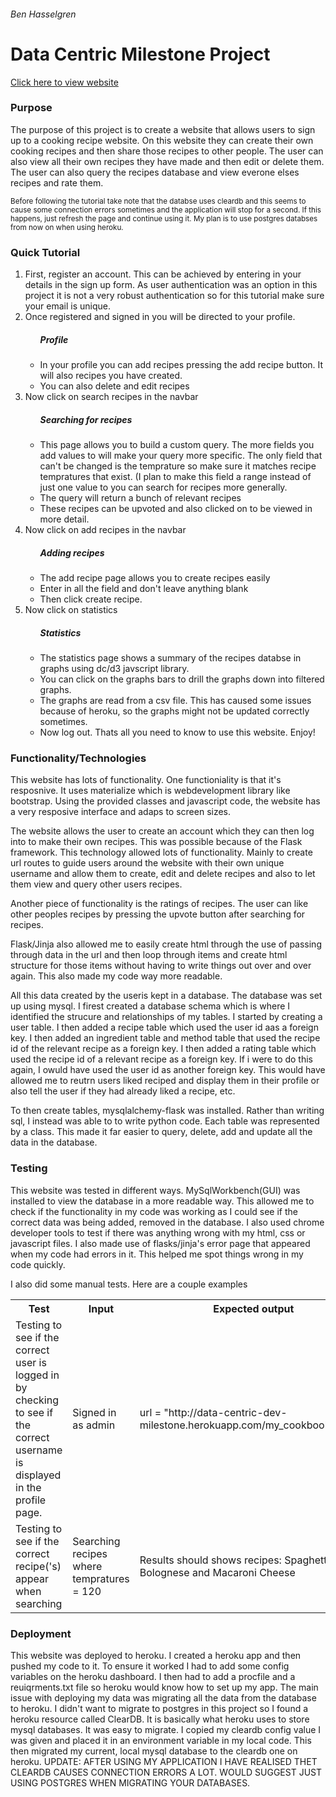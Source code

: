 <h6>Ben Hasselgren</h6>
<h1> Data Centric Milestone Project  </h1>

<a href="https://data-centric-dev-milestone.herokuapp.com/" target="_blank"> Click here to view website</a>

<h3>Purpose</h3>
<p>
    The purpose of this project is to create a website that allows users
    to sign up to a cooking recipe website. On this website they can create their own cooking recipes and 
    then share those recipes to other people. The user can also view all their own recipes they have made and then edit or
    delete them. The user can also query the recipes database and view everone elses recipes and rate them.
</p>

<small>Before following the tutorial take note that the databse uses cleardb and this seems to cause some connection errors sometimes and the application will stop for a second. If this happens, just refresh the page and continue using it. My plan is to use postgres databses from now on when using heroku.</small>

<h3>Quick Tutorial</h3>
<ol>
    <li>First, register an account. This can be achieved by entering in your details in the sign up form. As user authentication was an option in this project it is not a very robust authentication so for this tutorial make sure your email is unique. </li>
    <li>Once registered and signed in you will be directed to your profile.</li>
    <ul>
        <h5>Profile</h5>
        <li>In your profile you can add recipes pressing the add recipe button. It will also recipes you have created.</li>
        <li>You can also delete and edit recipes</li>
    </ul>
    <li>Now click on search recipes in the navbar</li>
    <ul>
        <h5>Searching for recipes</h5>
        <li>This page allows you to build a custom query. The more fields you add values to will make your query more specific. The only field that can't be changed is the temprature so make sure it matches recipe tempratures that exist. (I plan to make this field a range instead of just one value to you can search for recipes more generally.</li>
        <li>The query will return a bunch of relevant recipes</li>
        <li>These recipes can be upvoted and also clicked on to be viewed in more detail.</li>
    </ul>
    <li>Now click on add recipes in the navbar</li>
    <ul>
        <h5>Adding recipes</h5>
        <li>The add recipe page allows you to create recipes easily</li>
        <li>Enter in all the field and don't leave anything blank</li>
        <li>Then click create recipe.</li>
    </ul>
    <li>Now click on statistics</li>
    <ul>
        <h5>Statistics</h5>
        <li>The statistics page shows a summary of the recipes databse in graphs using dc/d3 javscript library.</li>
        <li>You can click on the graphs bars to drill the graphs down into filtered graphs.</li>
        <li>The graphs are read from a csv file. This has caused some issues because of heroku, so the graphs might not be updated correctly sometimes.</li>
    <li>Now log out. Thats all you need to know to use this website. Enjoy!</li>
</ol>

<h3>Functionality/Technologies</h3>
<p>
    This website has lots of functionality. One functioniality is that it's resposnive. It uses materialize which is webdevelopment library
    like bootstrap. Using the provided classes and javascript code, the website has a very resposive interface and adaps to screen sizes.
</p>
<p>
    The website allows the user to create an account which they can then log into to make their own recipes. This was possible because of
    the Flask framework. This technology allowed lots of functionality. Mainly to create url routes to guide users around the website 
    with their own unique username and allow them to create, edit and delete recipes and also to let them view and query other users recipes.
</p>
<p>
    Another piece of functionality is the ratings of recipes. The user can like other peoples recipes by pressing the upvote button after searching for recipes.
</p>
<p>
    Flask/Jinja also allowed me to easily create html through the use of passing through data in the url and then loop through items and create html structure for those items without having to write things out over and over again. This also made my code way more readable.
</p>

<p> 
    All this data created by the useris kept in a database. The database was set up using mysql. I firest created a database schema which is where I identified the strucure and relationships of my tables. I started by creating a user table. I then added a recipe table which used the user id aas a foreign key. I then added an ingredient table and method table that used the recipe id of the relevant recipe as a foreign key. I then added a rating table which used the recipe id of a relevant recipe as a foreign key. If i were to do this again, I owuld have used the user id as another foreign key. This would have allowed me to reutrn users liked reciped and display them in their profile or also tell the user if they had already liked a recipe, etc. 
</p>
<p>
    To then create tables, mysqlalchemy-flask was installed. Rather than writing sql, I instead was able to to write python code. Each table was represented by a class. This made it far easier to query, delete, add and update all the
    data in the database. 
</p>

<h3>Testing</h3>
<p>
    This website was tested in different ways. MySqlWorkbench(GUI) was installed to view the database in a more readable way. This allowed me to check
    if the functionality in my code was working as I could see if the correct data was being added, removed in the database. I also used chrome developer tools
    to test if there was anything wrong with my html, css or javascript files. I also made use of flasks/jinja's error page that appeared when my code had errors in it. This helped me spot things wrong in my code quickly.
</p>
<p>
    I also did some manual tests. Here are a couple examples
</p>
<table>
    <tr>
        <th>Test</th>
        <th>Input</th>
        <th>Expected output</th>
        <th>Output</th>
        <th>Pass?</th>
    </tr>
    <tr>
        <td>Testing to see if the correct user is logged in by checking to see if the correct username is displayed in the profile page.</td>
        <td>Signed in as admin</td>
        <td>url = "http://data-centric-dev-milestone.herokuapp.com/my_cookbook/admin"</td>
        <td>http://data-centric-dev-milestone.herokuapp.com/my_cookbook/admin</td>
        <td>Yes</td>
    </tr>
    <tr>
        <td>Testing to see if the correct recipe('s) appear when searching</td>
        <td>Searching recipes where tempratures = 120</td>
        <td>Results should shows recipes: Spaghetti Bolognese and Macaroni Cheese</td>
        <td>Results showed recipes: Spaghetti Bolognese and Macaroni Cheese1</td>
        <td>Yes</td>
    </tr>
</table>
<h3>Deployment</h3>
<p>
    This website was deployed to heroku. I created a heroku app and then pushed my code to it. To ensure it worked I had to add some config variables on the heroku dashboard. I then had to add a procfile and a reuiqrments.txt file so heroku would know how to set up my app. The main issue with deploying my data was migrating all the data from the database to heroku. I didn't want to migrate to postgres in this project so I found a heroku resource called ClearDB. It is basically what heroku uses to store mysql databases. It was easy to migrate. I copied my cleardb config value I was given and placed it in an environment variable in my local code. This then migrated my current, local mysql database to the cleardb one on heroku. UPDATE: AFTER USING MY APPLICATION I HAVE REALISED THET CLEARDB CAUSES CONNECTION ERRORS A LOT. WOULD SUGGEST JUST USING POSTGRES WHEN MIGRATING YOUR DATABASES.
</p>
